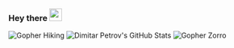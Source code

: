 ### Hey there <img src="https://media.giphy.com/media/hvRJCLFzcasrR4ia7z/giphy.gif" width="25px">

![Gopher Hiking](https://github.com/egonelbre/gophers/blob/master/.thumb/vector/adventure/hiking.png)
![Dimitar Petrov's GitHub Stats](https://github-readme-stats.vercel.app/api?username=DimitarPetrov&show_icons=true&count_private=true&theme=default&hide_border=true&include_all_commits=true)
![Gopher Zorro](https://github.com/egonelbre/gophers/blob/master/.thumb/vector/superhero/zorro.png)
<!--- [![Linkedin](https://img.icons8.com/color/96/000000/linkedin.png)](https://www.linkedin.com/in/dimitar-nikolaev-petrov) -->
<!--- ![Dimitar Petrov's Most Used Languages](https://github-readme-stats.vercel.app/api/top-langs/?username=DimitarPetrov&layout=compact) -->
